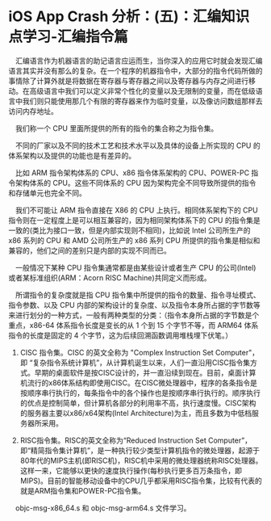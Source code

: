 # iOS App Crash 分析：(五)：汇编知识点学习-汇编指令篇

&emsp;汇编语言作为机器语言的助记语言应运而生，当你深入的应用它时就会发现汇编语言其实并没有那么的复杂。在一个程序的机器指令中，大部分的指令代码所做的事情除了计算外就是将数据在寄存器与寄存器之间以及寄存器与内存之间进行移动。在高级语言中我们可以定义非常个性化的变量以及无限制的变量，而在低级语言中我们则只能使用那几个有限的寄存器来作为临时变量，以及像访问数组那样去访问内存地址。

&emsp;我们称一个 CPU 里面所提供的所有的指令的集合称之为指令集。

&emsp;不同的厂家以及不同的技术工艺和技术水平以及具体的设备上所实现的 CPU 的体系架构以及提供的功能也是有差异的。

&emsp;比如 ARM 指令架构体系的 CPU、x86 指令体系架构的 CPU、POWER-PC 指令架构体系的 CPU。这些不同体系的 CPU 因为架构完全不同导致所提供的指令和存储单元也完全不同。

&emsp;我们不可能让 ARM 指令直接在 X86 的 CPU 上执行。相同体系架构下的 CPU 指令则在一定程度上是可以相互兼容的，因为相同架构体系下的 CPU 的指令集是一致的(类比为接口一致，但是内部实现则不相同)，比如说 Intel 公司所生产的 x86 系列的 CPU 和 AMD 公司所生产的 x86 系列 CPU 所提供的指令集是相似和兼容的，他们之间的差别只是内部的实现不同而已。

&emsp;一般情况下某种 CPU 指令集通常都是由某些设计或者生产 CPU 的公司(Intel)或者某标准组织(ARM：Acorn RISC Machine)共同定义而形成。

&emsp;所谓指令的复杂度就是指 CPU 指令集中所提供的指令的数量、指令寻址模式、指令参数、以及 CPU 内部的架构设计的复杂度、以及指令本身所占据的字节数等来进行划分的一种方式，一般有两种类型的分类：（指令本身所占据的字节数是个重点，x86-64 体系指令长度是变长的从 1 个到 15 个字节不等，而 ARM64 体系指令的长度是固定的 4 个字节，这为后续回溯函数调用堆栈埋下伏笔。）

1. CISC 指令集。CISC 的英文全称为 "Complex Instruction Set Computer"，即 “复杂指令系统计算机”，从计算机诞生以来，人们一直沿用CISC指令集方式。早期的桌面软件是按CISC设计的，并一直沿续到现在。目前，桌面计算机流行的x86体系结构即使用CISC。在CISC微处理器中，程序的各条指令是按顺序串行执行的，每条指令中的各个操作也是按顺序串行执行的。顺序执行的优点是控制简单，但计算机各部分的利用率不高，执行速度慢。CISC架构的服务器主要以x86/x64架构(Intel Architecture)为主，而且多数为中低档服务器所采用。

2. RISC指令集。RISC的英文全称为“Reduced Instruction Set Computer”，即“精简指令集计算机”，是一种执行较少类型计算机指令的微处理器，起源于80年代的MIPS主机(即RISC机)，RISC机中采用的微处理器统称RISC处理器。这样一来，它能够以更快的速度执行操作(每秒执行更多百万条指令，即MIPS)。目前的智能移动设备中的CPU几乎都采用RISC指令集，比较有代表的就是ARM指令集和POWER-PC指令集。

&emsp;objc-msg-x86_64.s 和 objc-msg-arm64.s 文件学习。



